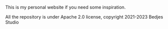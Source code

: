 This is my personal website if you need some inspiration.

All the repository is under Apache 2.0 license, copyright 2021-2023 Bedjes Studio